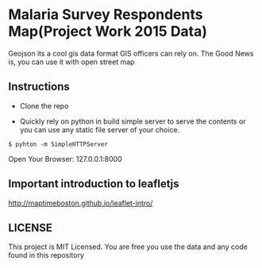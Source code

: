 # Malaria Survey Respondents Map(Project Work 2015 Data)
Geojson its a cool gis data format GIS officers can rely on. The Good News is, you can use it with open street map

## Instructions

* Clone the repo 

* Quickly rely on python in build simple server to serve the contents or you can use any static file server of your choice.

`$ pyhton -m SimpleHTTPServer`

Open Your Browser: 127.0.0.1:8000

## Important introduction to leafletjs

http://maptimeboston.github.io/leaflet-intro/

## LICENSE
This project is MIT Licensed. You are free you use the data and any code found in this repository
